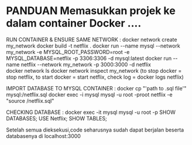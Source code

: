 # PANDUAN Memasukkan projek ke dalam container Docker ....

RUN CONTAINER & ENSURE SAME NETWORK :
docker network create my_network
docker build -t netflix .
docker run --name mysql --network my_network -e MYSQL_ROOT_PASSWORD=root -e MYSQL_DATABASE=netflix -p 3306:3306 -d mysql:latest
docker run --name netflix --network my_network -p 3000:3000 -d netflix         
docker network ls
docker network inspect my_network
(to stop docker = stop netflix, to start docker = start netflix, check log = docker logs netflix)

IMPORT DATABASE TO MYSQL CONTAINER :
docker cp "'path to .sql file'" mysql:/netflix.sql
docker exec -i mysql mysql -u root -proot netflix -e "source /netflix.sql"

CHECKING DATABASE :
docker exec -it mysql mysql -u root -p
SHOW DATABASES;
USE Netflix;
SHOW TABLES;

Setelah semua dieksekusi,code seharusnya sudah dapat berjalan beserta databasenya di localhost:3000
